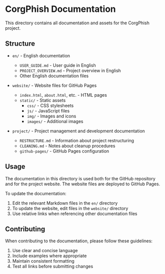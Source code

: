 # CorgPhish Documentation

This directory contains all documentation and assets for the CorgPhish project.

## Structure

- `en/` - English documentation
  - `USER_GUIDE.md` - User guide in English
  - `PROJECT_OVERVIEW.md` - Project overview in English
  - Other English documentation files

- `website/` - Website files for GitHub Pages
  - `index.html`, `about.html`, etc. - HTML pages
  - `static/` - Static assets
    - `css/` - CSS stylesheets
    - `js/` - JavaScript files
    - `img/` - Images and icons
    - `images/` - Additional images

- `project/` - Project management and development documentation
  - `RESTRUCTURE.md` - Information about project restructuring
  - `CLEANING.md` - Notes about cleanup procedures
  - `github-pages/` - GitHub Pages configuration

## Usage

The documentation in this directory is used both for the GitHub repository and for the project website. The website files are deployed to GitHub Pages.

To update the documentation:

1. Edit the relevant Markdown files in the `en/` directory
2. To update the website, edit files in the `website/` directory
3. Use relative links when referencing other documentation files

## Contributing

When contributing to the documentation, please follow these guidelines:

1. Use clear and concise language
2. Include examples where appropriate
3. Maintain consistent formatting
4. Test all links before submitting changes 